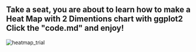 ## Take a seat, you are about to learn how to make a Heat Map with 2 Dimentions chart with ggplot2<br>Click the "code.md" and enjoy!

![heatmap_trial](https://user-images.githubusercontent.com/65786664/203539515-9b0fe60e-3025-449e-810a-60bb38541fe8.png)
